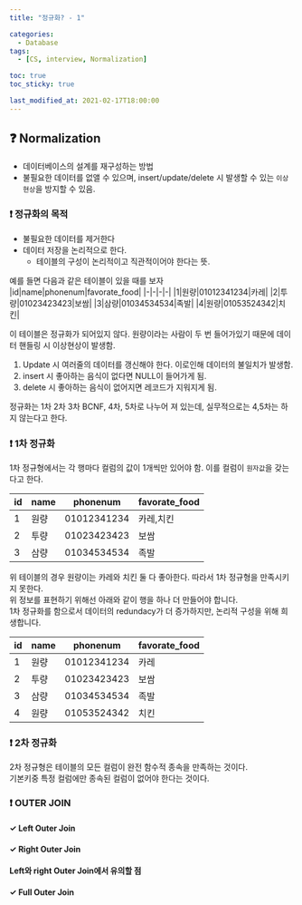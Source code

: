 ```yaml
---
title: "정규화? - 1"

categories:
  - Database
tags:
  - [CS, interview, Normalization]

toc: true
toc_sticky: true

last_modified_at: 2021-02-17T18:00:00
---
```


## &#10067; Normalization
- 데이터베이스의 설계를 재구성하는 방법
- 불필요한 데이터를 없앨 수 있으며, insert/update/delete 시 발생할 수 있는 `이상현상`을 방지할 수 있음.

### &#10071; 정규화의 목적

- 불필요한 데이터를 제거한다
- 데이터 저장을 논리적으로 한다.
    - 테이블의 구성이 논리적이고 직관적이어야 한다는 뜻.

예를 들면 다음과 같은 테이블이 있을 때를 보자
|id|name|phonenum|favorate_food|
|-|-|-|-|
|1|원량|01012341234|카레|
|2|투량|01023423423|보쌈|
|3|삼량|01034534534|족발|
|4|원량|01053524342|치킨|

이 테이블은 정규화가 되어있지 않다. 원량이라는 사람이 두 번 들어가있기 때문에 데이터 핸들링 시 이상현상이 발생함.
1. Update 시 여러줄의 데이터를 갱신해야 한다. 이로인해 데이터의 불일치가 발생함.
2. insert 시 좋아하는 음식이 없다면 NULL이 들어가게 됨.
3. delete 시 좋아하는 음식이 없어지면 레코드가 지워지게 됨.

정규화는 1차 2차 3차 BCNF, 4차, 5차로 나누어 져 있는데, 실무적으로는 4,5차는 하지 않는다고 한다.

### &#10071; 1차 정규화

1차 정규형에서는 각 행마다 컬럼의 값이 1개씩만 있어야 함. 이를 컬럼이 `원자값`을 갖는다고 한다.

|id|name|phonenum|favorate_food|
|-|-|-|-|
|1|원량|01012341234|카레,치킨|
|2|투량|01023423423|보쌈|
|3|삼량|01034534534|족발|

위 테이블의 경우 원량이는 카레와 치킨 둘 다 좋아한다. 따라서 1차 정규형을 만족시키지 못한다.  
위 정보를 표현하기 위해선 아래와 같이 행을 하나 더 만들어야 합니다.  
1차 정규화를 함으로서 데이터의 redundacy가 더 증가하지만, 논리적 구성을 위해 희생합니다.

|id|name|phonenum|favorate_food|
|-|-|-|-|
|1|원량|01012341234|카레|
|2|투량|01023423423|보쌈|
|3|삼량|01034534534|족발|
|4|원량|01053524342|치킨|


### &#10071; 2차 정규화

2차 정규형은 테이블의 모든 컬럼이 완전 함수적 종속을 만족하는 것이다.  
기본키중 특정 컬럼에만 종속된 컬럼이 없어야 한다는 것이다.

### &#10071; OUTER JOIN

#### &#10003; Left Outer Join

#### &#10003; Right Outer Join

#### Left와 right Outer Join에서 유의할 점

#### &#10003; Full Outer Join

